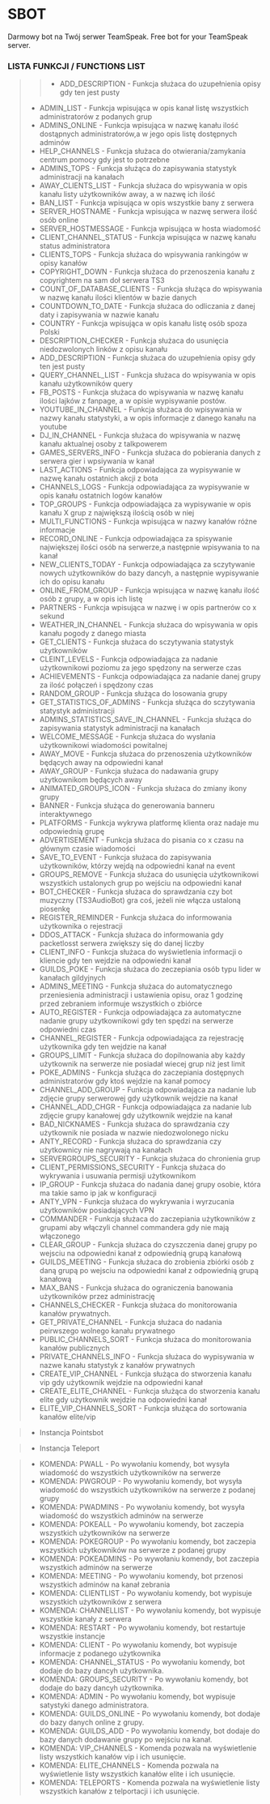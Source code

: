 # SBOT
Darmowy bot na Twój serwer TeamSpeak.
Free bot for your TeamSpeak server.

### LISTA FUNKCJI / FUNCTIONS LIST
>>- ADD_DESCRIPTION - Funkcja służaca do uzupełnienia opisy gdy ten jest pusty
>- ADMIN_LIST - Funkcja wpisująca w opis kanał listę wszystkich administratorów z podanych grup
>- ADMINS_ONLINE - Funkcja wpisująca w nazwę kanału ilość dostąpnych administratorów,a w jego opis listę dostępnych adminów
>- HELP_CHANNELS - Funkcja służaca do otwierania/zamykania centrum pomocy gdy jest to potrzebne
>- ADMINS_TOPS - Funkcja służąca do zapisywania statystyk administracji na kanałach
>- AWAY_CLIENTS_LIST - Funkcja służaca do wpisywania w opis kanału listy użytkowników away, a w nazwę ich ilość
>- BAN_LIST - Funkcja wpisująca w opis wszystkie bany z serwera
>- SERVER_HOSTNAME - Funkcja wpisująca w nazwę serwera ilość osób online
>- SERVER_HOSTMESSAGE - Funkcja wpisująca w hosta wiadomość
>- CLIENT_CHANNEL_STATUS - Funkcja wpisująca w nazwę kanału status administratora
>- CLIENTS_TOPS - Funkcja służaca do wpisywania rankingów w opisy kanałów
>- COPYRIGHT_DOWN - Funkcja służaca do przenoszenia kanału z copyrightem na sam doł serwera TS3
>- COUNT_OF_DATABASE_CLIENTS - Funkcja służąca do wpisywania w nazwę kanału ilości klientów w bazie danych
>- COUNTDOWN_TO_DATE - Funkcja służaca do odliczania z danej daty i zapisywania w nazwie kanału
>- COUNTRY - Funkcja wpisująca w opis kanału listę osób spoza Polski
>- DESCRIPTION_CHECKER - Funkcja służaca do usunięcia niedozwolonych linków z opisu kanału
>- ADD_DESCRIPTION - Funkcja służaca do uzupełnienia opisy gdy ten jest pusty
>- QUERY_CHANNEL_LIST - Funkcja służaca do wpisywania w opis kanału użytkowników query
>- FB_POSTS - Funkcja służaca do wpisywania w nazwę kanału ilości lajków z fanpage, a w opisie wypisywanie postów.
>- YOUTUBE_IN_CHANNEL - Funkcja służaca do wpisywania w nazwy kanału statystyki, a w opis informacje z danego kanału na youtube
>- DJ_IN_CHANNEL - Funkcja służaca do wpisywania w nazwę kanału aktualnej osoby z talkpowerem
>- GAMES_SERVERS_INFO - Funkcja służaca do pobierania danych z serwera gier i wpsiywania w kanał
>- LAST_ACTIONS - Funkcja odpowiadająca za wypisywanie w nazwę kanału ostatnich akcji z bota
>- CHANNELS_LOGS - Funkcja odpowiadająca za wypisywanie w opis kanału ostatnich logów kanałów
>- TOP_GROUPS - Funkcja odpowiadająca za wypisywanie w opis kanału X grup z największą ilością osób w niej
>- MULTI_FUNCTIONS - Funkcja wpisująca w nazwy kanałów różne informacje
>- RECORD_ONLINE - Funkcja odpowiadająca za spisywanie największej ilości osób na serwerze,a następnie wpisywania to na kanał
>- NEW_CLIENTS_TODAY - Funkcja odpowiadająca za sczytywanie nowych 
użytkowników do bazy dancyh, a następnie wypisywanie ich do opisu kanału
>- ONLINE_FROM_GROUP - Funkcja wpisująca w nazwę kanału ilość osób z grupy, a w opis ich listę
>- PARTNERS - Funkcja wpisująca w nazwę i w opis partnerów co x sekund
>- WEATHER_IN_CHANNEL - Funkcja służaca do wpisywania w opis kanału pogody z danego miasta
>- GET_CLIENTS - Funkcja służaca do sczytywania statystyk użytkowników
>- CLEINT_LEVELS - Funkcja odpowiadająca za nadanie użytkownikowi poziomu za jego spędzony na serwerze czas
>- ACHIEVEMENTS - Funkcja odpowiadająca za nadanie danej grupy za ilość połączeń i spędzony czas
>- RANDOM_GROUP - Funkcja służąca do losowania grupy 
>- GET_STATISTICS_OF_ADMINS - Funkcja służąca do sczytywania statystyk administracji
>- ADMINS_STATISTICS_SAVE_IN_CHANNEL - Funkcja służąca do zapisywania statystyk administracji na kanałach
>- WELCOME_MESSAGE - Funkcja służaca do wysłania użytkownikowi wiadomości powitalnej
>- AWAY_MOVE - Funkcja służaca do przenoszenia użytkowników będących away na odpowiedni kanał
>- AWAY_GROUP - Funkcja służaca do nadawania grupy użytkownikom będących away
>- ANIMATED_GROUPS_ICON - Funkcja służaca do zmiany ikony grupy
>- BANNER - Funkcja służąca do generowania banneru interaktywnego
>- PLATFORMS - Funkcja wykrywa platformę klienta oraz nadaje mu odpowiednią grupę
>- ADVERTISEMENT - Funkcja służaca do pisania co x czasu na głównym czasie wiadomości
>- SAVE_TO_EVENT - Funkcja służaca do zapisywania użytkowników, którzy wejdą na odpowiedni kanał na event
>- GROUPS_REMOVE - Funkcja służaca do usunięcia użytkownikowi wszystkich ustalonych grup po wejściu na odpowiedni kanał
>- BOT_CHECKER - Funkcja służaca do sprawdzania czy bot muzyczny (TS3AudioBot) gra coś, jeżeli nie włącza ustaloną piosenkę
>- REGISTER_REMINDER - Funkcja służaca do informowania użytkownika o rejestracji
>- DDOS_ATTACK - Funkcja służaca do informowania gdy packetlosst serwera zwiększy się do danej liczby
>- CLIENT_INFO - Funkcja służaca do wyświetlenia informacji o kliencie gdy ten wejdzie na odpowiedni kanał
>- GUILDS_POKE - Funkcja służaca do zeczepiania osób typu lider w kanałach gildyjnych
>- ADMINS_MEETING - Funkcja służaca do automatycznego przeniesienia administracji i ustawienia opisu, oraz 1 godzinę przed zebraniem informuje wszystkich o zbiórce
>- AUTO_REGISTER - Funkcja odpowiadająca za automatyczne nadanie grupy użytkownikowi gdy ten spędzi na serwerze odpowiedni czas
>- CHANNEL_REGISTER - Funkcja odpowiadająca za rejestrację użytkownika gdy ten wejdzie na kanał
>- GROUPS_LIMIT - Funkcja służaca do dopilnowania aby każdy użytkownik na serwerze nie posiadał wiecej grup niż jest limit
>- POKE_ADMINS - Funkcja służąca do zaczepiania dostępnych administratorów gdy ktoś wejdzie na kanał pomocy
>- CHANNEL_ADD_GROUP - Funkcja odpowiadająca za nadanie lub zdjęcie grupy serwerowej gdy użytkownik wejdzie na kanał
>- CHANNEL_ADD_CHGR - Funkcja odpowiadająca za nadanie lub zdjęcie grupy kanałowej gdy użytkownik wejdzie na kanał
>- BAD_NICKNAMES - Funkcja służaca do sprawdzania czy użytkownik nie posiada w nazwie niedozwolonego nicku
>- ANTY_RECORD - Funkcja służaca do sprawdzania czy użytkownicy nie nagrywają na kanałach
>- SERVERGROUPS_SECURITY - Funkcja służaca do chronienia grup
>- CLIENT_PERMISSIONS_SECURITY - Funkcja służaca do wykrywania i usuwania permisji użytkownikom
>- IP_GROUP - Funkcja służaca do nadania danej grupy osobie, która ma takie samo ip jak w konfiguracji
>- ANTY_VPN - Funkcja służaca do wykrywania i wyrzucania użytkowników posiadających VPN
>- COMMANDER - Funkcja służaca do zaczepiania użytkowników z grupami aby włączyli channel commandera gdy nie mają włączonego
>- CLEAR_GROUP - Funkcja służaca do czyszczenia danej grupy po wejsciu na odpowiedni kanał z odpowiednią grupą kanałową
>- GUILDS_MEETING - Funkcja służaca do zrobienia zbiórki osób z daną grupą po wejsciu na odpowiedni kanał z odpowiednią grupą kanałową
>- MAX_BANS - Funkcja służaca do ograniczenia banowania użytkowników przez administrację
>- CHANNELS_CHECKER - Funkcja służaca do monitorowania kanałów prywatnych.
>- GET_PRIVATE_CHANNEL - Funkcja służaca do nadania peirwszego wolnego kanału prywatnego
>- PUBLIC_CHANNELS_SORT - Funkcja służaca do monitorowania kanałów publicznych
>- PRIVATE_CHANNELS_INFO - Funkcja służaca do wypisywania w nazwe kanału statystyk z kanałów prywatnych
>- CREATE_VIP_CHANNEL - Funkcja służąca do stworzenia kanału vip gdy użytkownik wejdzie na odpowiedni kanał
>- CREATE_ELITE_CHANNEL - Funkcja służąca do stworzenia kanału elite gdy użytkownik wejdzie na odpowiedni kanał
>- ELITE_VIP_CHANNELS_SORT - Funkcja służąca do sortowania kanałów elite/vip

>- Instancja Pointsbot

>- Instancja Teleport

>- KOMENDA: PWALL - Po wywołaniu komendy, bot wysyła wiadomość do wszystkich użytkowników na serwerze
>- KOMENDA: PWGROUP - Po wywołaniu komendy, bot wysyła wiadomość do wszystkich użytkowników na serwerze z podanej grupy
>- KOMENDA: PWADMINS - Po wywołaniu komendy, bot wysyła wiadomość do wszystkich adminów na serwerze
>- KOMENDA: POKEALL - Po wywołaniu komendy, bot zaczepia wszystkich użytkowników na serwerze
>- KOMENDA: POKEGROUP - Po wywołaniu komendy, bot zaczepia wszystkich użytkowników na serwerze z podanej grupy
>- KOMENDA: POKEADMINS - Po wywołaniu komendy, bot zaczepia wszystkich adminów na serwerze
>- KOMENDA: MEETING - Po wywołaniu komendy, bot przenosi wszystkich adminów na kanał zebrania
>- KOMENDA: CLIENTLIST - Po wywołaniu komendy, bot wypisuje wszystkich użytkowników z serwera
>- KOMENDA: CHANNELLIST - Po wywołaniu komendy, bot wypisuje wszystkie kanały z serwera
>- KOMENDA: RESTART - Po wywołaniu komendy, bot restartuje wszystkie instancje
>- KOMENDA: CLIENT - Po wywołaniu komendy, bot wypisuje informacje z podanego użytkownika
>- KOMENDA: CHANNEL_STATUS - Po wywołaniu komendy, bot dodaje do bazy dancyh użytkownika.
>- KOMENDA: GROUPS_SECURITY - Po wywołaniu komendy, bot dodaje do bazy dancyh użytkownika.
>- KOMENDA: ADMIN - Po wywołaniu komendy, bot wypisuje satystyki danego administratora.
>- KOMENDA: GUILDS_ONLINE - Po wywołaniu komendy, bot dodaje do bazy danych online z grupy.
>- KOMENDA: GUILDS_ADD - Po wywołaniu komendy, bot dodaje do bazy danych dodawanie grupy po wejściu na kanał.
>- KOMENDA: VIP_CHANNELS - Komenda pozwala na wyświetlenie listy wszystkich kanałów vip i ich usunięcie.
>- KOMENDA: ELITE_CHANNELS - Komenda pozwala na wyświetlenie listy wszystkich kanałów elite i ich usunięcie.
>- KOMENDA: TELEPORTS - Komenda pozwala na wyświetlenie listy wszystkich kanałów z telportacji i ich usunięcie.

